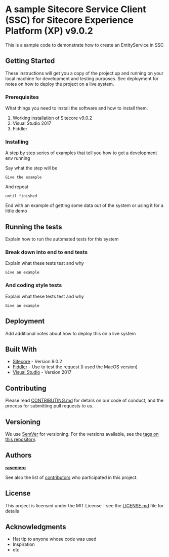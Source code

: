 # A sample Sitecore Service Client (SSC) for Sitecore Experience Platform (XP) v9.0.2

This is a sample code to demonstrate how to create an EntityService in SSC

## Getting Started

These instructions will get you a copy of the project up and running on your local machine for development and testing purposes. See deployment for notes on how to deploy the project on a live system.

### Prerequisites

What things you need to install the software and how to install them.

1. Working installation of Sitecore v9.0.2
2. Visual Studio 2017
3. Fiddler

### Installing

A step by step series of examples that tell you how to get a development env running

Say what the step will be

```
Give the example
```

And repeat

```
until finished
```

End with an example of getting some data out of the system or using it for a little demo

## Running the tests

Explain how to run the automated tests for this system

### Break down into end to end tests

Explain what these tests test and why

```
Give an example
```

### And coding style tests

Explain what these tests test and why

```
Give an example
```

## Deployment

Add additional notes about how to deploy this on a live system

## Built With

* [Sitecore](http://www.sitecore.com/) - Version 9.0.2
* [Fiddler](https://www.fiddler.org/) - Use to test the request (I used the MacOS version)
* [Visual Studio](https://www.visualstudio.com/) - Version 2017

## Contributing

Please read [CONTRIBUTING.md](https://gist.github.com/PurpleBooth/b24679402957c63ec426) for details on our code of conduct, and the process for submitting pull requests to us.

## Versioning

We use [SemVer](http://semver.org/) for versioning. For the versions available, see the [tags on this repository](https://github.com/your/project/tags). 

## Authors

[**raseniero**](https://raseniero.github.io/)

See also the list of [contributors](https://github.com/raseniero/sitecoreclientservice902/graphs/contributors) who participated in this project.

## License

This project is licensed under the MIT License - see the [LICENSE.md](LICENSE.md) file for details

## Acknowledgments

* Hat tip to anyone whose code was used
* Inspiration
* etc
